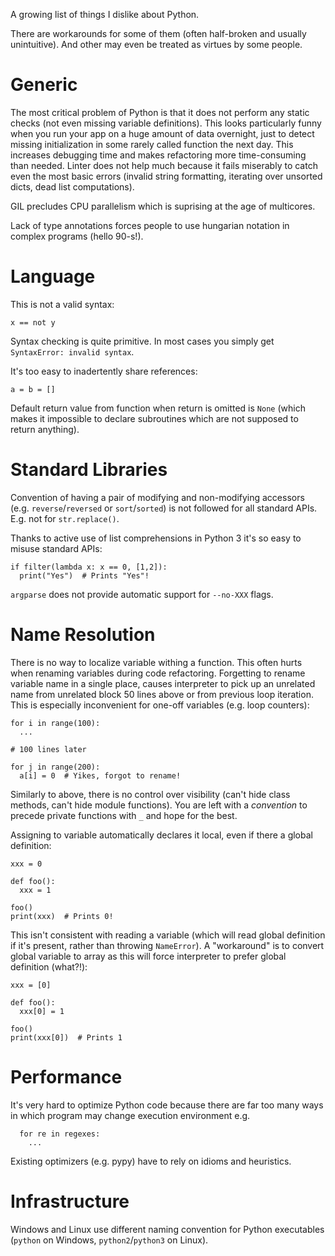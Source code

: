 A growing list of things I dislike about Python.

There are workarounds for some of them (often half-broken and usually unintuitive).
And other may even be treated as virtues by some people.

# Generic

The most critical problem of Python is that it does not perform any static checks
(not even missing variable definitions).
This looks particularly funny when you run your app
on a huge amount of data overnight, just to detect missing initialization in some
rarely called function the next day.
This increases debugging time and makes refactoring more time-consuming
than needed. Linter does not help much because it fails miserably
to catch even the most basic errors (invalid string formatting,
iterating over unsorted dicts, dead list computations).

GIL precludes CPU parallelism which is suprising at the age of multicores.

Lack of type annotations forces people to use hungarian notation
in complex programs (hello 90-s!).

# Language

This is not a valid syntax:
```
x == not y
```

Syntax checking is quite primitive. In most cases you simply get `SyntaxError: invalid syntax`.

It's too easy to inadertently share references:
```
a = b = []
```

Default return value from function when return is omitted is `None`
(which makes it impossible to declare subroutines which are not supposed
to return anything).

# Standard Libraries

Convention of having a pair of modifying and non-modifying accessors
(e.g. `reverse`/`reversed` or `sort`/`sorted`) is not followed for all standard APIs. E.g. not for `str.replace()`.

Thanks to active use of list comprehensions in Python 3 it's so easy
to misuse standard APIs:
```
if filter(lambda x: x == 0, [1,2]):
  print("Yes")  # Prints "Yes"!
```

`argparse` does not provide automatic support for `--no-XXX` flags.

# Name Resolution

There is no way to localize variable withing a function.
This often hurts when renaming variables during code refactoring.
Forgetting to rename variable name in a single place, causes interpreter
to pick up an unrelated name from unrelated block 50 lines above or
from previous loop iteration.
This is especially inconvenient for one-off variables (e.g. loop counters):
```
for i in range(100):
  ...

# 100 lines later

for j in range(200):
  a[i] = 0  # Yikes, forgot to rename!
```

Similarly to above, there is no control over visibility (can't hide class methods,
can't hide module functions). You are left with a _convention_ to precede
private functions with `_` and hope for the best.

Assigning to variable automatically declares it local, even if there a global definition:
```
xxx = 0

def foo():
  xxx = 1

foo()
print(xxx)  # Prints 0!
```
This isn't consistent with reading a variable (which will read global definition if it's present,
rather than throwing `NameError`). A "workaround" is to convert global variable to
array as this will force interpreter to prefer global definition (what?!):
```
xxx = [0]

def foo():
  xxx[0] = 1

foo()
print(xxx[0])  # Prints 1
```

# Performance

It's very hard to optimize Python code because there are far too many ways
in which program may change execution environment e.g.
```
  for re in regexes:
    ...
```
Existing optimizers (e.g. pypy) have to rely on idioms and heuristics.

# Infrastructure

Windows and Linux use different naming convention for Python executables
(`python` on Windows, `python2`/`python3` on Linux).
